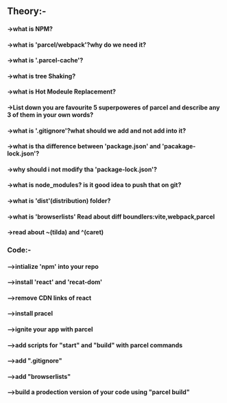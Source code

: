 ## Theory:-
#### ->what is NPM?
#### ->what is 'parcel/webpack'?why do we need it?
#### ->what is '.parcel-cache'?
#### ->what is tree Shaking?
#### ->what is Hot Modeule Replacement?
#### ->List down you are favourite 5 superpoweres of parcel and describe any 3 of them in your own words?
#### ->what is '.gitignore'?what should we add and not add into it?
#### ->what is tha difference between 'package.json' and 'pacakage-lock.json'?
#### ->why should i not modify tha 'package-lock.json'?
#### ->what is node_modules? is it good idea to push that on git?
#### ->what is 'dist'(distribution) folder?
#### ->what is 'browserlists' Read about diff boundlers:vite,webpack,parcel
#### ->read about ~(tilda) and ^(caret)

### Code:-
#### -->intialize 'npm' into your repo 
#### -->install 'react' and 'recat-dom'
#### -->remove CDN links of react
#### -->install pracel
#### -->ignite your app with parcel
#### -->add scripts for "start" and "build" with parcel commands
#### -->add ".gitignore"
#### -->add "browserlists"
#### -->build a prodection version of your code using "parcel build"